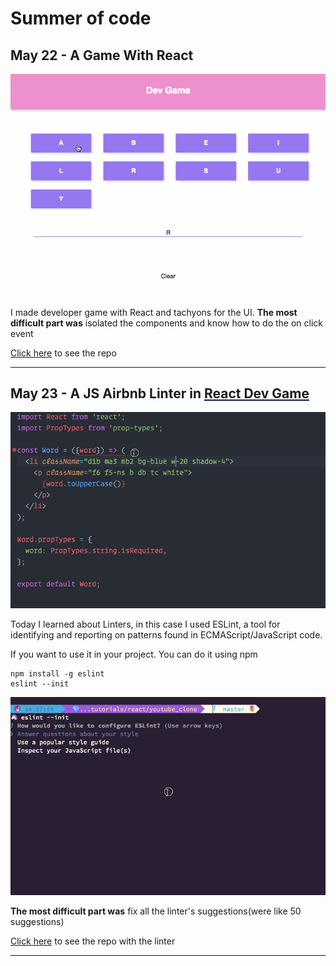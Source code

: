 # Summer of code

## May 22 - A Game With React

![dev Game demo](https://github.com/anamariasosam/react_dev_game/blob/master/game.gif)

I made developer game with React and tachyons for the UI.
**The most difficult part was**  isolated the components and know how to do the on click event

[Click here](https://github.com/anamariasosam/react_dev_game/) to see the repo

___

## May 23 - A JS Airbnb Linter in [React Dev Game](https://github.com/anamariasosam/react_dev_game/)

![linter demo](https://github.com/anamariasosam/summer_of_code/blob/master/gifs/may23.gif)

Today I learned about Linters, in this case I used ESLint, a tool for identifying and reporting on patterns found in ECMAScript/JavaScript code.

If you want to use it in your project. You can do it using npm

```
npm install -g eslint
eslint --init
```

![linter demo](https://github.com/anamariasosam/summer_of_code/blob/master/gifs/may23linter.gif)

**The most difficult part was** fix all the linter's suggestions(were like 50 suggestions)

[Click here](https://github.com/anamariasosam/react_dev_game/) to see the repo with the linter

___
